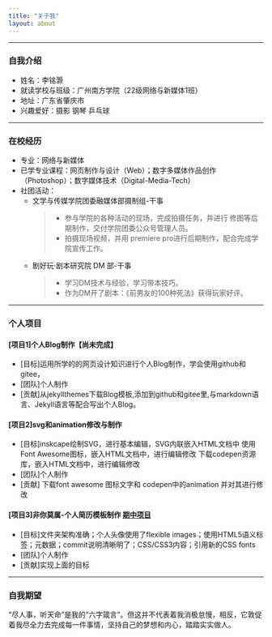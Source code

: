 ```yaml
---
title: "关于我"
layout: about
---
```


---
### 自我介绍
- 姓名：李铭灏
- 就读学校与班级：广州南方学院（22级网络与新媒体1班）
- 地址：广东省肇庆市
- 兴趣爱好：摄影 钢琴 乒乓球

---
### 在校经历
- 专业：网络与新媒体
- 已学专业课程：网页制作与设计（Web）；数字多媒体作品创作（Photoshop）；数字媒体技术（Digital-Media-Tech）
- 社团活动：
	- 文学与传媒学院团委融媒体部摄制组-干事
		>- 参与学院的各种活动的现场，完成拍摄任务，并进行 修图等后期制作，交付学院团委公众号管理人员。
		>- 拍摄现场视频，并用 premiere pro进行后期制作，配合完成学院宣传工作。
	- 剧好玩·剧本研究院 DM 部-干事
		>- 学习DM技术与经验，学习带本技巧。
		>- 作为DM开了剧本：《前男友的100种死法》获得玩家好评。


---

### 个人项目

#### [项目1]个人Blog制作【尚未完成】 
 - [目标]运用所学的的网页设计知识进行个人Blog制作，学会使用github和gitee，
 - [团队]个人制作
 - [贡献]从jekyllthemes下载Blog模板,添加到github和gitee里,与markdown语言、Jekyll语言等配合写出个人Blog。


#### [项目2]svg和animation修改与制作 
 - [目标]inskcape绘制SVG，进行基本编辑，SVG内联嵌入HTML文档中 使用Font Awesome图标，嵌入HTML文档中，进行编辑修改 下载codepen资源库，嵌入HTML文档中，进行编辑修改
 - [团队]个人制作
 - [贡献] 下载font awesome 图标文字和 codepen中的animation 并对其进行修改

#### [项目3]非你莫属-个人简历模板制作  [期中项目](http://liminghaoandy.gitee.io/resume)
 - [目标]文件夹架构准确；个人头像使用了flexible images；使用HTML5语义标签；元数据；commit说明清晰明了；CSS/CSS3内容；引用新的CSS fonts
 - [团队]个人制作
 - [贡献]实现上面的目标

---
### 自我期望
“尽人事，听天命”是我的“六字箴言”。但这并不代表着我消极怠慢，相反，它敦促着我尽全力去完成每一件事情，坚持自己的梦想和内心，踏踏实实做人。